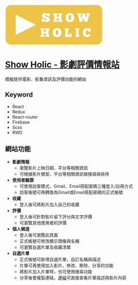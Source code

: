<img src="src/asset/img/logo.png" width="320" alt="Show Holic Logo">

# [**Show Holic - 影劇評價情報站**](https://react-screen-holic.web.app/)

模擬提供電影、影集資訊及評價功能的網站

## **Keyword**
- React
- Redux
- React-router
- Firebase
- Scss
- RWD

## **網站功能**
- **影劇情報**
  - 瀏覽影片上映日期、平台等相關資訊
  - 可根據影片類型、平台等相關資訊做搜尋與排序
- **使用者驗證**
  - 可使用訪客模式、Gmail、Email搭配密碼三種登入/註冊方式
  - 訪客帳號可再轉換為Gmail或Email搭配密碼的正式帳號
- **收藏**
  - 登入後可將影片加入自己的收藏
- **評價**
  - 登入後可針對影片留下評分與文字評價
  - 可瀏覽其他使用者的評價
- **個人頻道**
  - 登入後可瀏覽此頁面
  - 正式帳號可修改顯示頭像與名稱
  - 可瀏覽自選片單及收藏清單
- **自選片單**
  - 正式帳號可新增自選片單，自訂名稱與描述
  - 片單可再使用加入影片、修改、刪除、分享的功能
  - 將影片加入片單時，也可使用搜尋功能
  - 分享後會複製連結，[連結](https://react-screen-holic.web.app/playListDetail/-N6NTKUsOvFJ_bHyywh0)可直接查看片單描述與影片內容
